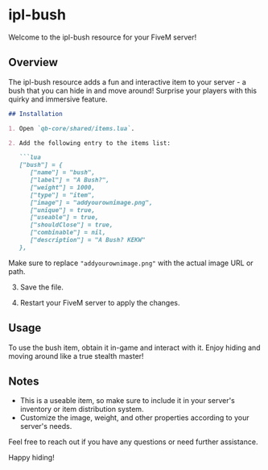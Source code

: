 # ipl-bush

Welcome to the ipl-bush resource for your FiveM server!

## Overview

The ipl-bush resource adds a fun and interactive item to your server - a bush that you can hide in and move around! Surprise your players with this quirky and immersive feature.

```markdown
## Installation

1. Open `qb-core/shared/items.lua`.

2. Add the following entry to the items list:

   ```lua
   ["bush"] = {
      ["name"] = "bush",
      ["label"] = "A Bush?",
      ["weight"] = 1000,
      ["type"] = "item",
      ["image"] = "addyourownimage.png",
      ["unique"] = true,
      ["useable"] = true,
      ["shouldClose"] = true,
      ["combinable"] = nil,
      ["description"] = "A Bush? KEKW"
   },
   ```

   Make sure to replace `"addyourownimage.png"` with the actual image URL or path.

3. Save the file.

4. Restart your FiveM server to apply the changes.

## Usage

To use the bush item, obtain it in-game and interact with it. Enjoy hiding and moving around like a true stealth master!

## Notes

- This is a useable item, so make sure to include it in your server's inventory or item distribution system.
- Customize the image, weight, and other properties according to your server's needs.

Feel free to reach out if you have any questions or need further assistance.

Happy hiding!
```
